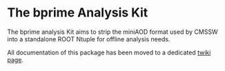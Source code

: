 # The bprime Analysis Kit

The bprime analysis Kit aims to strip the miniAOD format used by CMSSW into a standalone ROOT Ntuple for offline analysis needs.

All documentation of this package has been moved to a dedicated [twiki page](https://twiki.cern.ch/twiki/bin/viewauth/CMS/BprimeAnalysisKit).
